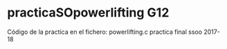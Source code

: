 # practicaSOpowerlifting G12
Código de la practica en el fichero: powerlifting.c
practica final ssoo 2017-18
